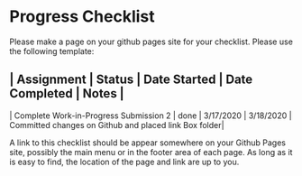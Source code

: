 # Progress Checklist

Please make a page on your github pages site for your checklist. Please use the following template:

| Assignment | Status | Date Started | Date Completed | Notes |
---
| Complete Work-in-Progress Submission 2 | done | 3/17/2020 | 3/18/2020 | Committed changes on Github and placed link Box folder|


A link to this checklist should be appear somewhere on your Github Pages site, possibly the main menu or in the footer area of each page. As long as it is easy to find, the location of the page and link are up to you. 

